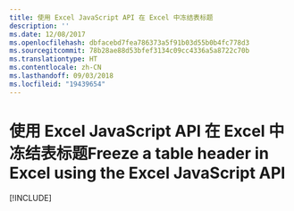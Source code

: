```yaml
---
title: 使用 Excel JavaScript API 在 Excel 中冻结表标题
description: ''
ms.date: 12/08/2017
ms.openlocfilehash: dbfacebd7fea786373a5f91b03d55b0b4fc778d3
ms.sourcegitcommit: 78b28ae88d53bfef3134c09cc4336a5a8722c70b
ms.translationtype: HT
ms.contentlocale: zh-CN
ms.lasthandoff: 09/03/2018
ms.locfileid: "19439654"
---
```

# <a name="freeze-a-table-header-in-excel-using-the-excel-javascript-api"></a><span data-ttu-id="ffde7-102">使用 Excel JavaScript API 在 Excel 中冻结表标题</span><span class="sxs-lookup"><span data-stu-id="ffde7-102">Freeze a table header in Excel using the Excel JavaScript API</span></span>

[!INCLUDE[](../includes/excel-tutorial-freeze-header.md)]